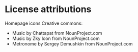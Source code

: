 # License attributions

Homepage icons Creative commons:

-   Music by Chattapat from NounProject.com
-   Music by Zky Icon from NounProject.com
-   Metronome by Sergey Demushkin from NounProject.com
